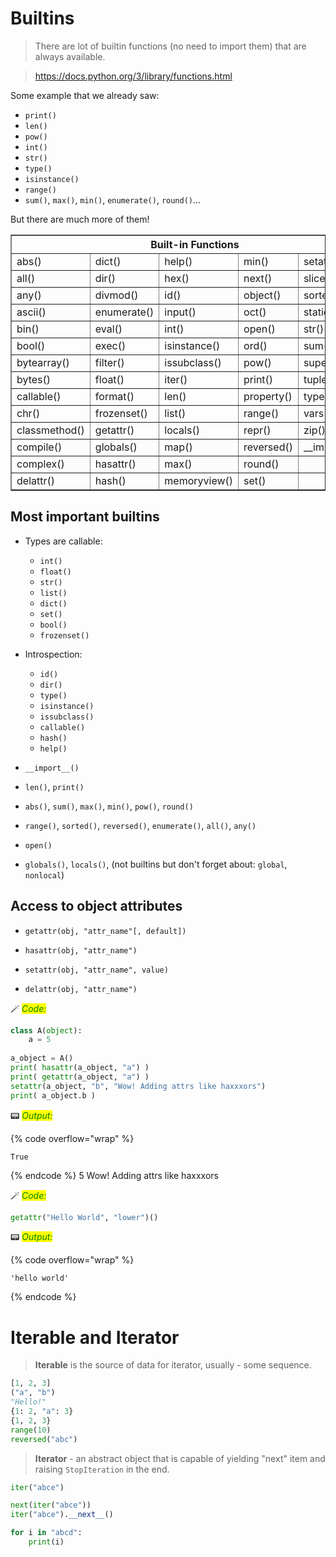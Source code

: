# Builtins

> There are lot of builtin functions (no need to import them) that are always available.

> https://docs.python.org/3/library/functions.html

Some example that we already saw: 
* `print()`
* `len()`
* `pow()`
* `int()`
* `str()`
* `type()`
* `isinstance()`
* `range()`
* `sum()`, `max()`, `min()`, `enumerate()`, `round()`...

But there are much more of them!

<table border="1" class="docutils">
<thead valign="bottom">
<tr class="row-odd">
<th class="head" colspan=5><center>Built-in Functions</center></th>
</tr>
</thead>
<tbody valign="top">
<tr class="row-even"><td>abs()</td>
<td>dict()</td>
<td>help()</td>
<td>min()</td>
<td>setattr()</td>
</tr>
<tr class="row-odd"><td>all()</td>
<td>dir()</td>
<td>hex()</td>
<td>next()</td>
<td>slice()</td>
</tr>
<tr class="row-even"><td>any()</td>
<td>divmod()</td>
<td>id()</td>
<td>object()</td>
<td>sorted()</td>
</tr>
<tr class="row-odd"><td>ascii()</td>
<td>enumerate()</td>
<td>input()</td>
<td>oct()</td>
<td>staticmethod()</td>
</tr>
<tr class="row-even"><td>bin()</td>
<td>eval()</td>
<td>int()</td>
<td>open()</td>
<td>str()</td>
</tr>
<tr class="row-odd"><td>bool()</td>
<td>exec()</td>
<td>isinstance()</td>
<td>ord()</td>
<td>sum()</td>
</tr>
<tr class="row-even"><td>bytearray()</td>
<td>filter()</td>
<td>issubclass()</td>
<td>pow()</td>
<td>super()</td>
</tr>
<tr class="row-odd"><td>bytes()</td>
<td>float()</td>
<td>iter()</td>
<td>print()</td>
<td>tuple()</td>
</tr>
<tr class="row-even"><td>callable()</td>
<td>format()</td>
<td>len()</td>
<td>property()</td>
<td>type()</td>
</tr>
<tr class="row-odd"><td>chr()</td>
<td>frozenset()</td>
<td>list()</td>
<td>range()</td>
<td>vars()</td>
</tr>
<tr class="row-even"><td>classmethod()</td>
<td>getattr()</td>
<td>locals()</td>
<td>repr()</td>
<td>zip()</td>
</tr>
<tr class="row-odd"><td>compile()</td>
<td>globals()</td>
<td>map()</td>
<td>reversed()</td>
<td>__import__()</td>
</tr>
<tr class="row-even"><td>complex()</td>
<td>hasattr()</td>
<td>max()</td>
<td>round()</td>
<td>&nbsp;</td>
</tr>
<tr class="row-odd"><td>delattr()</td>
<td>hash()</td>
<td>memoryview()</td>
<td>set()</td>
<td>&nbsp;</td>
</tr>
</tbody>
</table>

## Most important builtins
* Types are callable:
    * `int()`
    * `float()`
    * `str()`
    * `list()`
    * `dict()`
    * `set()`
    * `bool()`
    * `frozenset()`
    

* Introspection:
    * `id()`
    * `dir()`
    * `type()`
    * `isinstance()`
    * `issubclass()`
    * `callable()`
    * `hash()`
    * `help()`

* `__import__()`
* `len()`, `print()`
* `abs()`, `sum()`, `max()`, `min()`,  `pow()`, `round()`
* `range()`, `sorted()`, `reversed()`, `enumerate()`, `all()`, `any()`
* `open()`
* `globals()`, `locals()`, (not builtins but don't forget about: `global`, `nonlocal`)

## Access to object attributes

* `getattr(obj, "attr_name"[, default])`

* `hasattr(obj, "attr_name")`

* `setattr(obj, "attr_name", value)`

* `delattr(obj, "attr_name")`
 


🪄 _<mark style="color:green;">Code:</mark>_

```python
class A(object):
    a = 5
    
a_object = A()
print( hasattr(a_object, "a") )
print( getattr(a_object, "a") )
setattr(a_object, "b", "Wow! Adding attrs like haxxxors")
print( a_object.b )
```

📟 _<mark style="color:green;">Output:</mark>_

{% code overflow="wrap" %}
```
True
```
{% endcode %}
    5
    Wow! Adding attrs like haxxxors



🪄 _<mark style="color:green;">Code:</mark>_

```python
getattr("Hello World", "lower")()
```




📟 _<mark style="color:green;">Output:</mark>_

{% code overflow="wrap" %}
```
'hello world'
```
{% endcode %}

# Iterable and Iterator

> **Iterable** is the source of data for iterator, usually - some sequence.

```python
[1, 2, 3]
("a", "b")
"Hello!"
{1: 2, "a": 3}
{1, 2, 3}
range(10)
reversed("abc")
```

> **Iterator** - an abstract object that is capable of yielding "next" item and raising `StopIteration` in the end.

```python
iter("abce")

next(iter("abce"))
iter("abce").__next__()

for i in "abcd":
    print(i)
```